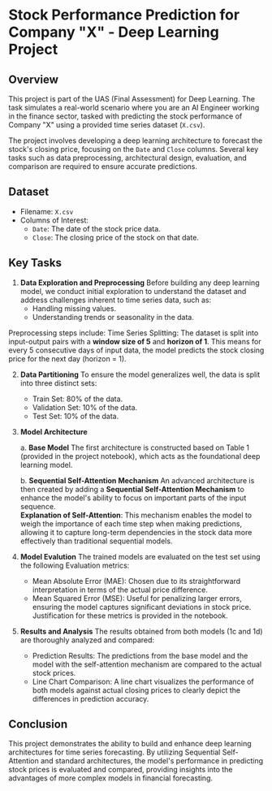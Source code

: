 # Stock Performance Prediction for Company "X" - Deep Learning Project

## Overview
This project is part of the UAS (Final Assessment) for Deep Learning. The task simulates a real-world scenario where you are an AI Engineer working in the finance sector, tasked with predicting the stock performance of Company "X" using a provided time series dataset (`X.csv`).

The project involves developing a deep learning architecture to forecast the stock's closing price, focusing on the `Date` and `Close` columns. Several key tasks such as data preprocessing, architectural design, evaluation, and comparison are required to ensure accurate predictions.

## Dataset
- Filename: `X.csv`
- Columns of Interest:
  - `Date`: The date of the stock price data.
  - `Close`: The closing price of the stock on that date.

## Key Tasks
1. **Data Exploration and Preprocessing**
Before building any deep learning model, we conduct initial exploration to understand the dataset and address challenges inherent to time series data, such as:
    - Handling missing values.
    - Understanding trends or seasonality in the data. <br>

Preprocessing steps include:
Time Series Splitting: The dataset is split into input-output pairs with a **window size of 5** and **horizon of 1**. This means for every 5 consecutive days of input data, the model predicts the stock closing price for the next day (horizon = 1).

2. **Data Partitioning**
To ensure the model generalizes well, the data is split into three distinct sets:
    - Train Set: 80% of the data.
    - Validation Set: 10% of the data.
    - Test Set: 10% of the data.

3. **Model Architecture**

    a. **Base Model**
  The first architecture is constructed based on Table 1 (provided in the project notebook), which acts as the foundational deep learning model.
  
    b. **Sequential Self-Attention Mechanism**
  An advanced architecture is then created by adding a **Sequential Self-Attention Mechanism** to enhance the model's ability to focus on important parts of the input sequence. <br>
      **Explanation of Self-Attention**: This mechanism enables the model to weigh the importance of each time step when making predictions, allowing it to capture long-term dependencies in the stock data more effectively than traditional sequential models.

4. **Model Evalution**
The trained models are evaluated on the test set using the following Evaluation metrics:
    - Mean Absolute Error (MAE): Chosen due to its straightforward interpretation in terms of the actual price difference.
    - Mean Squared Error (MSE): Useful for penalizing larger errors, ensuring the model captures significant deviations in stock price.
  Justification for these metrics is provided in the notebook.

5.  **Results and Analysis**
The results obtained from both models (1c and 1d) are thoroughly analyzed and compared:
    - Prediction Results: The predictions from the base model and the model with the self-attention mechanism are compared to the actual stock prices.
    - Line Chart Comparison: A line chart visualizes the performance of both models against actual closing prices to clearly depict the differences in prediction accuracy.

## Conclusion
This project demonstrates the ability to build and enhance deep learning architectures for time series forecasting. By utilizing Sequential Self-Attention and standard architectures, the model's performance in predicting stock prices is evaluated and compared, providing insights into the advantages of more complex models in financial forecasting.
